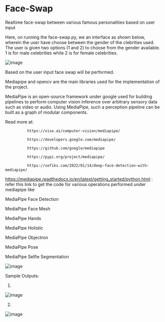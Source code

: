 # Face-Swap
Realtime face-swap between various famous personalities based on user input

Here, on running the face-swap.py, we an interface as shown below, wherein the user have choose between the gender of the clebrities used.
The user is given two options (1 and 2) to choose from the gender available. 1 is for male celebrities while 2 is for female celebrities.

![image](https://github.com/AkhilJx/Face-Swap/assets/78065413/2360f2a0-25ab-4c54-97e0-4bdcbaf9e823)

Based on the user input face swap will be performed.


Mediapipe and opencv are the main libraries used for the implementation of the project.

MediaPipe is an open-source framework under google used for building pipelines to perform computer vision inference over arbitrary sensory data such as video or audio. Using MediaPipe, such a perception pipeline can be built as a graph of modular components.

Read more at: 

              https://viso.ai/computer-vision/mediapipe/

              https://developers.google.com/mediapipe/

              https://github.com/google/mediapipe
              
              https://pypi.org/project/mediapipe/
              
              https://sefiks.com/2022/01/14/deep-face-detection-with-mediapipe/              

https://mediapipe.readthedocs.io/en/latest/getting_started/python.html :  refer this link to get the code for various operations performed under mediapipe like 

MediaPipe Face Detection

MediaPipe Face Mesh

MediaPipe Hands

MediaPipe Holistic

MediaPipe Objectron

MediaPipe Pose

MediaPipe Selfie Segmentation

![image](https://github.com/AkhilJx/Face-Swap/assets/78065413/6155381e-c1fa-4dfb-9ff4-f922c5c95d9d)

Sample Outputs:

1. 
![image](https://github.com/AkhilJx/Face-Swap/assets/78065413/63570314-789a-46f5-863a-37102a2f376e)

2.
![image](https://github.com/AkhilJx/Face-Swap/assets/78065413/c17a11b3-81f7-4bc6-8d1a-49f7645ceb34)






